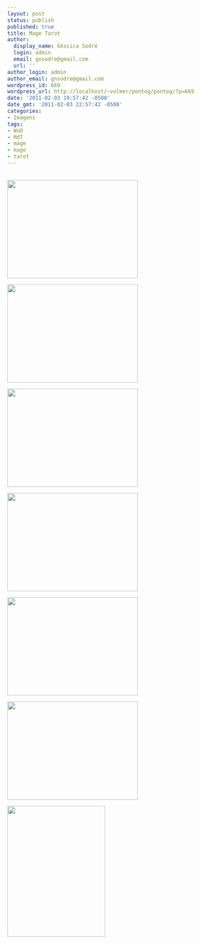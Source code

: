 ```yaml
---
layout: post
status: publish
published: true
title: Mage Tarot
author:
  display_name: Géssica Sodré
  login: admin
  email: gnsodre@gmail.com
  url: ''
author_login: admin
author_email: gnsodre@gmail.com
wordpress_id: 669
wordpress_url: http://localhost/~volmer/pontog/pontog/?p=669
date: '2011-02-03 19:57:42 -0500'
date_gmt: '2011-02-03 22:57:42 -0500'
categories:
- Imagens
tags:
- WoD
- MdT
- mage
- mago
- tarot
---
```

<p><a href="http://localhost/~volmer/pontog/pontog/wp-content/uploads/2011/02/DSC05665.jpg"><br />
<img class="aligncenter size-medium wp-image-670" title="Mage Tarot" src="http://localhost/~volmer/pontog/pontog/wp-content/uploads/2011/02/DSC05665-300x225.jpg" alt="" width="300" height="225" /></a><a href="http://localhost/~volmer/pontog/pontog/wp-content/uploads/2011/02/DSC05666.jpg"></a></p>
<p><a href="http://localhost/~volmer/pontog/pontog/wp-content/uploads/2011/02/DSC05666.jpg"><img class="aligncenter size-medium wp-image-671" title="Mage Tarot" src="http://localhost/~volmer/pontog/pontog/wp-content/uploads/2011/02/DSC05666-300x225.jpg" alt="" width="300" height="225" /></a></p>
<p><a href="http://localhost/~volmer/pontog/pontog/wp-content/uploads/2011/02/DSC05667.jpg"><img class="aligncenter size-medium wp-image-672" title="Mage Tarot" src="http://localhost/~volmer/pontog/pontog/wp-content/uploads/2011/02/DSC05667-300x225.jpg" alt="" width="300" height="225" /></a></p>
<p><a href="http://localhost/~volmer/pontog/pontog/wp-content/uploads/2011/02/DSC05668.jpg"><img class="aligncenter size-medium wp-image-673" title="Mage Tarot" src="http://localhost/~volmer/pontog/pontog/wp-content/uploads/2011/02/DSC05668-300x225.jpg" alt="" width="300" height="225" /></a></p>
<p><a href="http://localhost/~volmer/pontog/pontog/wp-content/uploads/2011/02/DSC05669.jpg"><img class="aligncenter size-medium wp-image-674" title="Mage Tarot" src="http://localhost/~volmer/pontog/pontog/wp-content/uploads/2011/02/DSC05669-300x225.jpg" alt="" width="300" height="225" /></a></p>
<p><a href="http://localhost/~volmer/pontog/pontog/wp-content/uploads/2011/02/DSC05670.jpg"><img class="aligncenter size-medium wp-image-675" title="Mage Tarot" src="http://localhost/~volmer/pontog/pontog/wp-content/uploads/2011/02/DSC05670-300x225.jpg" alt="" width="300" height="225" /></a></p>
<p><a href="http://localhost/~volmer/pontog/pontog/wp-content/uploads/2011/02/DSC05672.jpg"><img class="aligncenter size-medium wp-image-676" title="Mage Tarot" src="http://localhost/~volmer/pontog/pontog/wp-content/uploads/2011/02/DSC05672-225x300.jpg" alt="" width="225" height="300" /></a></p>

